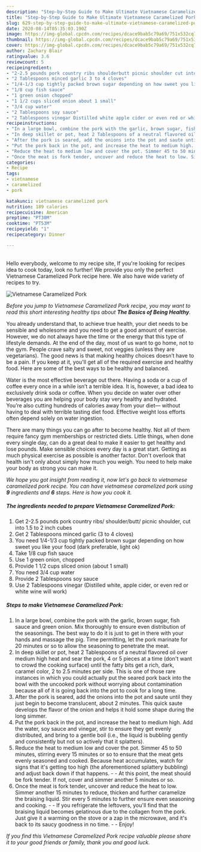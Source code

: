 ```yaml
---
description: "Step-by-Step Guide to Make Ultimate Vietnamese Caramelized Pork"
title: "Step-by-Step Guide to Make Ultimate Vietnamese Caramelized Pork"
slug: 629-step-by-step-guide-to-make-ultimate-vietnamese-caramelized-pork
date: 2020-08-14T05:35:03.190Z
image: https://img-global.cpcdn.com/recipes/dcace9bab5c79a69/751x532cq70/vietnamese-caramelized-pork-recipe-main-photo.jpg
thumbnail: https://img-global.cpcdn.com/recipes/dcace9bab5c79a69/751x532cq70/vietnamese-caramelized-pork-recipe-main-photo.jpg
cover: https://img-global.cpcdn.com/recipes/dcace9bab5c79a69/751x532cq70/vietnamese-caramelized-pork-recipe-main-photo.jpg
author: Zachary Blair
ratingvalue: 3.6
reviewcount: 5
recipeingredient:
- "2-2.5 pounds pork country ribs shoulderbutt picnic shoulder cut into 15 to 2 inch cubes"
- "2 Tablespoons minced garlic 3 to 4 cloves"
- "1/4-1/3 cup tightly packed brown sugar depending on how sweet you like your food dark preferable light ok"
- "1/8 cup fish sauce"
- "1 green onion chopped"
- "1 1/2 cups sliced onion about 1 small"
- "3/4 cup water"
- "2 Tablespoons soy sauce"
- "2 Tablespoons vinegar Distilled white apple cider or even red or white wine will work"
recipeinstructions:
- "In a large bowl, combine the pork with the garlic, brown sugar, fish sauce and green onion. Mix thoroughly to ensure even distribution of the seasonings. The best way to do it is just to get in there with your hands and massage the pig. Time permitting, let the pork marinate for 20 minutes or so to allow the seasoning to penetrate the meat."
- "In deep skillet or pot, heat 2 Tablespoons of a neutral flavored oil over medium high heat and sear the pork, 4 or 5 pieces at a time (don&#39;t want to crowd the cooking surface) until the fatty bits get a rich, dark, caramel color, 2 to 2.5 minutes per side. This is one of those rare instances in which you could actually put the seared pork back into the bowl with the uncooked pork without worrying about contamination because all of it is going back into the pot to cook for a long time."
- "After the pork is seared, add the onions into the pot and saute until they just begin to become translucent, about 2 minutes. This quick saute develops the flavor of the onion and helps it hold some shape during the long simmer."
- "Put the pork back in the pot, and increase the heat to medium high. Add the water, soy sauce and vinegar, stir to ensure they get evenly distributed, and bring to a gentle boil (i.e., the liquid is bubbling gently and consistently but not so actively that it splatters)."
- "Reduce the heat to medium low and cover the pot. Simmer 45 to 50 minutes, stirring every 15 minutes or so to ensure that the meat gets evenly seasoned and cooked. Because heat accumulates, watch for signs that it&#39;s getting too high (the aforementioned splattery bubbling) and adjust back down if that happens.  At this point, the meat should be fork tender. If not, cover and simmer another 5 minutes or so."
- "Once the meat is fork tender, uncover and reduce the heat to low. Simmer another 15 minutes to reduce, thicken and further caramelize the braising liquid. Stir every 5 minutes to further ensure even seasoning and cooking.  If you refrigerate the leftovers, you&#39;ll find that the braising liquid becomes gelatinous due to the collagen from the pork. Just give it a warming on the stove or a zap in the microwave, and it&#39;s back to its saucy goodness in no time.  Enjoy!"
categories:
- Recipe
tags:
- vietnamese
- caramelized
- pork

katakunci: vietnamese caramelized pork 
nutrition: 189 calories
recipecuisine: American
preptime: "PT30M"
cooktime: "PT53M"
recipeyield: "1"
recipecategory: Dinner

---
```

<br>
Hello everybody, welcome to my recipe site, If you're looking for recipes idea to cook today, look no further! We provide you only the perfect Vietnamese Caramelized Pork recipe here. We also have wide variety of recipes to try.
<br>


![Vietnamese Caramelized Pork](https://img-global.cpcdn.com/recipes/dcace9bab5c79a69/751x532cq70/vietnamese-caramelized-pork-recipe-main-photo.jpg)

<i>Before you jump to Vietnamese Caramelized Pork recipe, you may want to read this short interesting healthy tips about <strong>The Basics of Being Healthy</strong>.</i>

You already understand that, to achieve true health, your diet needs to be sensible and wholesome and you need to get a good amount of exercise. However, we do not always have the time or the energy that this type of lifestyle demands. At the end of the day, most of us want to go home, not to the gym. People crave salty and sweet, not veggies (unless they are vegetarians). The good news is that making healthy choices doesn’t have to be a pain. If you keep at it, you'll get all of the required exercise and healthy food. Here are some of the best ways to be healthy and balanced.

Water is the most effective beverage out there. Having a soda or a cup of coffee every once in a while isn’t a terrible idea. It is, however, a bad idea to exclusively drink soda or coffee. When you decide on water over other beverages you are helping your body stay very healthy and hydrated. You’re also cutting hundreds of calories away from your diet— without having to deal with terrible tasting diet food. Effective weight loss efforts often depend solely on water ingestion.

There are many things you can go after to become healthy. Not all of them require fancy gym memberships or restricted diets. Little things, when done every single day, can do a great deal to make it easier to get healthy and lose pounds. Make sensible choices every day is a great start. Getting as much physical exercise as possible is another factor. Don't overlook that health isn't only about simply how much you weigh. You need to help make your body as strong you can make it. 


<i>We hope you got insight from reading it, now let's go back to vietnamese caramelized pork recipe. You can have vietnamese caramelized pork using <strong>9</strong> ingredients and <strong>6</strong> steps. Here is how you cook it.
</i>

##### The ingredients needed to prepare Vietnamese Caramelized Pork:

1. Get 2-2.5 pounds pork country ribs/ shoulder/butt/ picnic shoulder, cut into 1.5 to 2 inch cubes
1. Get 2 Tablespoons minced garlic (3 to 4 cloves)
1. You need 1/4-1/3 cup tightly packed brown sugar depending on how sweet you like your food (dark preferable, light ok)
1. Take 1/8 cup fish sauce
1. Use 1 green onion, chopped
1. Provide 1 1/2 cups sliced onion (about 1 small)
1. You need 3/4 cup water
1. Provide 2 Tablespoons soy sauce
1. Use 2 Tablespoons vinegar (Distilled white, apple cider, or even red or white wine will work)


##### Steps to make Vietnamese Caramelized Pork:

1. In a large bowl, combine the pork with the garlic, brown sugar, fish sauce and green onion. Mix thoroughly to ensure even distribution of the seasonings. The best way to do it is just to get in there with your hands and massage the pig. Time permitting, let the pork marinate for 20 minutes or so to allow the seasoning to penetrate the meat.
1. In deep skillet or pot, heat 2 Tablespoons of a neutral flavored oil over medium high heat and sear the pork, 4 or 5 pieces at a time (don&#39;t want to crowd the cooking surface) until the fatty bits get a rich, dark, caramel color, 2 to 2.5 minutes per side. This is one of those rare instances in which you could actually put the seared pork back into the bowl with the uncooked pork without worrying about contamination because all of it is going back into the pot to cook for a long time.
1. After the pork is seared, add the onions into the pot and saute until they just begin to become translucent, about 2 minutes. This quick saute develops the flavor of the onion and helps it hold some shape during the long simmer.
1. Put the pork back in the pot, and increase the heat to medium high. Add the water, soy sauce and vinegar, stir to ensure they get evenly distributed, and bring to a gentle boil (i.e., the liquid is bubbling gently and consistently but not so actively that it splatters).
1. Reduce the heat to medium low and cover the pot. Simmer 45 to 50 minutes, stirring every 15 minutes or so to ensure that the meat gets evenly seasoned and cooked. Because heat accumulates, watch for signs that it&#39;s getting too high (the aforementioned splattery bubbling) and adjust back down if that happens. -  - At this point, the meat should be fork tender. If not, cover and simmer another 5 minutes or so.
1. Once the meat is fork tender, uncover and reduce the heat to low. Simmer another 15 minutes to reduce, thicken and further caramelize the braising liquid. Stir every 5 minutes to further ensure even seasoning and cooking. -  - If you refrigerate the leftovers, you&#39;ll find that the braising liquid becomes gelatinous due to the collagen from the pork. Just give it a warming on the stove or a zap in the microwave, and it&#39;s back to its saucy goodness in no time. -  - Enjoy!


<i>If you find this Vietnamese Caramelized Pork recipe valuable please share it to your good friends or family, thank you and good luck.</i>
